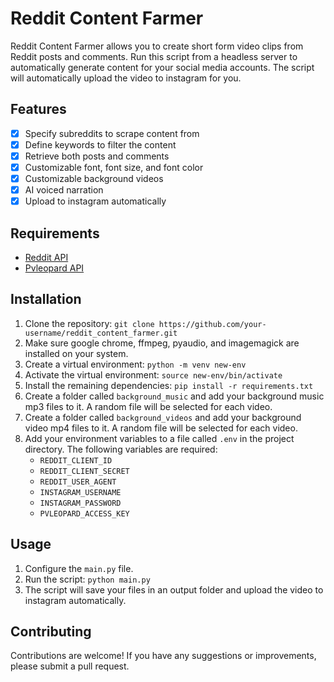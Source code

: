 # Reddit Content Farmer

Reddit Content Farmer allows you to create short form video clips from Reddit posts and comments. Run this script from a headless server to automatically generate content for your social media accounts. The script will automatically upload the video to instagram for you.

## Features

-   [x] Specify subreddits to scrape content from
-   [x] Define keywords to filter the content
-   [x] Retrieve both posts and comments
-   [x] Customizable font, font size, and font color
-   [x] Customizable background videos
-   [x] AI voiced narration
-   [x] Upload to instagram automatically

## Requirements

-   [Reddit API](https://www.reddit.com/prefs/apps)
-   [Pvleopard API](https://pvleopard.com/)

## Installation

1. Clone the repository: `git clone https://github.com/your-username/reddit_content_farmer.git`
2. Make sure google chrome, ffmpeg, pyaudio, and imagemagick are installed on your system.
3. Create a virtual environment: `python -m venv new-env`
4. Activate the virtual environment: `source new-env/bin/activate`
5. Install the remaining dependencies: `pip install -r requirements.txt`
6. Create a folder called `background_music` and add your background music mp3 files to it. A random file will be selected for each video.
7. Create a folder called `background_videos` and add your background video mp4 files to it. A random file will be selected for each video.
8. Add your environment variables to a file called `.env` in the project directory. The following variables are required:
    - `REDDIT_CLIENT_ID`
    - `REDDIT_CLIENT_SECRET`
    - `REDDIT_USER_AGENT`
    - `INSTAGRAM_USERNAME`
    - `INSTAGRAM_PASSWORD`
    - `PVLEOPARD_ACCESS_KEY`

## Usage

1. Configure the `main.py` file.
2. Run the script: `python main.py`
3. The script will save your files in an output folder and upload the video to instagram automatically.

## Contributing

Contributions are welcome! If you have any suggestions or improvements, please submit a pull request.
